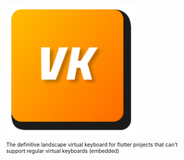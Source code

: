 <img style="height:350px;" alt="FlutterBlue" src="https://github.com/Taha-Firoz/virtual.keyboard.dart/blob/master/logo.png?raw=true" />

The definitive landscape virtual keyboard for flutter projects that can't support regular virtual keyboards (embedded)
